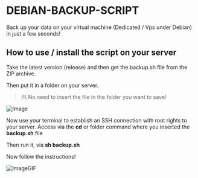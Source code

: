 # DEBIAN-BACKUP-SCRIPT
Back up your data on your virtual machine (Dedicated / Vps under Debian) in just a few seconds!

## How to use / install the script on your server

Take the latest version (release) and then get the backup.sh file from the ZIP archive.

Then put it in a folder on your server.

> /!\ No need to insert the file in the folder you want to save!

![Image](https://images.world-heberg.com/WinSCP_cm4xJeLlnU.png)

Now use your terminal to establish an SSH connection with root rights to your server. Access via the **cd** or folder command where you inserted the **backup.sh** file

Then run it, via **sh backup.sh**

Now follow the instructions!

![ImageGIF](https://images.world-heberg.com/euYcslbI5c.gif)
